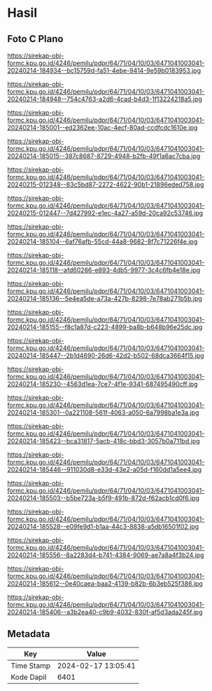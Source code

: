 # Hasil

## Foto C Plano

https://sirekap-obj-formc.kpu.go.id/4246/pemilu/pdpr/64/71/04/10/03/6471041003041-20240214-184934--bc15759d-fa51-4ebe-9414-9e59b0183953.jpg

https://sirekap-obj-formc.kpu.go.id/4246/pemilu/pdpr/64/71/04/10/03/6471041003041-20240214-184948--754c4763-a2d6-4cad-b4d3-1f13224218a5.jpg

https://sirekap-obj-formc.kpu.go.id/4246/pemilu/pdpr/64/71/04/10/03/6471041003041-20240214-185001--ed2362ee-10ac-4ecf-80ad-ccdfcdc1610e.jpg

https://sirekap-obj-formc.kpu.go.id/4246/pemilu/pdpr/64/71/04/10/03/6471041003041-20240214-185015--387c8687-8729-4948-b2fb-49f1a6ac7cba.jpg

https://sirekap-obj-formc.kpu.go.id/4246/pemilu/pdpr/64/71/04/10/03/6471041003041-20240215-012348--83c5bd87-2272-4622-90b1-21896eded758.jpg

https://sirekap-obj-formc.kpu.go.id/4246/pemilu/pdpr/64/71/04/10/03/6471041003041-20240215-012447--7d427992-e1ec-4a27-a59d-20ca92c53746.jpg

https://sirekap-obj-formc.kpu.go.id/4246/pemilu/pdpr/64/71/04/10/03/6471041003041-20240214-185104--6af76afb-55cd-44a8-9682-8f7c71226f4e.jpg

https://sirekap-obj-formc.kpu.go.id/4246/pemilu/pdpr/64/71/04/10/03/6471041003041-20240214-185118--afd60266-e893-4db5-9977-3c4c6fb4e18e.jpg

https://sirekap-obj-formc.kpu.go.id/4246/pemilu/pdpr/64/71/04/10/03/6471041003041-20240214-185136--5e4ea5de-a73a-427b-8298-7e78ab271b5b.jpg

https://sirekap-obj-formc.kpu.go.id/4246/pemilu/pdpr/64/71/04/10/03/6471041003041-20240214-185155--f8c1a87d-c223-4899-ba8b-b648b96e25dc.jpg

https://sirekap-obj-formc.kpu.go.id/4246/pemilu/pdpr/64/71/04/10/03/6471041003041-20240214-185447--2b1d4690-26d6-42d2-b502-68dca3664f15.jpg

https://sirekap-obj-formc.kpu.go.id/4246/pemilu/pdpr/64/71/04/10/03/6471041003041-20240214-185230--4563d1ea-7ce7-4f1e-9341-687495490cff.jpg

https://sirekap-obj-formc.kpu.go.id/4246/pemilu/pdpr/64/71/04/10/03/6471041003041-20240214-185301--0a221108-561f-4063-a050-6a7998ba1e3a.jpg

https://sirekap-obj-formc.kpu.go.id/4246/pemilu/pdpr/64/71/04/10/03/6471041003041-20240214-185423--bca31817-5acb-418c-bbd3-3057b0a711bd.jpg

https://sirekap-obj-formc.kpu.go.id/4246/pemilu/pdpr/64/71/04/10/03/6471041003041-20240214-185446--911030d8-e33d-43e2-a05d-f160dd1a5ee4.jpg

https://sirekap-obj-formc.kpu.go.id/4246/pemilu/pdpr/64/71/04/10/03/6471041003041-20240214-185503--b5be723a-b5f9-491b-872d-f62acb1cd0f6.jpg

https://sirekap-obj-formc.kpu.go.id/4246/pemilu/pdpr/64/71/04/10/03/6471041003041-20240214-185528--e09fe9d1-b1aa-44c3-8838-a5db16501f02.jpg

https://sirekap-obj-formc.kpu.go.id/4246/pemilu/pdpr/64/71/04/10/03/6471041003041-20240214-185556--8a2283d4-b741-4384-9069-ae7a8a4f3b24.jpg

https://sirekap-obj-formc.kpu.go.id/4246/pemilu/pdpr/64/71/04/10/03/6471041003041-20240214-185612--0e40caea-baa2-4139-b82b-6b3eb525f386.jpg

https://sirekap-obj-formc.kpu.go.id/4246/pemilu/pdpr/64/71/04/10/03/6471041003041-20240214-185406--a3b2ea40-c9b9-4032-830f-af5d3ada245f.jpg


## Metadata

| Key        | Value               |
| ---------- | ------------------- |
| Time Stamp | 2024-02-17 13:05:41 |
| Kode Dapil | 6401                |



